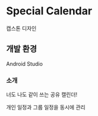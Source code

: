 # Special Calendar
캡스톤 디자인

## 개발 환경
Android Studio

### 소개
너도 나도 같이 쓰는 공유 캘린더!

개인 일정과 그룹 일정을 동시에 관리


